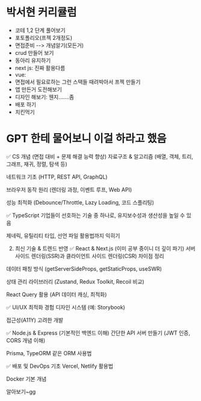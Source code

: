 # 박서현 커리큘럼


+ 코테 1,2 단계 풀어보기
+ 포토폴리오(프젝 2개정도)
+ 면접준비 --> 개념알기(모든거)
+ crud 만들어 보기
+ 동아리 유지하기
+ next js: 진짜 활용다름
+ vue: 
+ 면접에서 필요로하는 그런 스택들 때려박아서 프젝 만들기
+ 앱 만든거 도전해보기
+ 디자인 해보기: 웬지.......좀 
+ 배포 하기
+ 치킨먹기



# GPT 한테 물어보니 이걸 하라고 했음

✅ CS 개념 (면접 대비 + 문제 해결 능력 향상)
자료구조 & 알고리즘 (배열, 객체, 트리, 그래프, 재귀, 정렬, 탐색 등)

네트워크 기초 (HTTP, REST API, GraphQL)

브라우저 동작 원리 (렌더링 과정, 이벤트 루프, Web API)

성능 최적화 (Debounce/Throttle, Lazy Loading, 코드 스플리팅)

✅ TypeScript
기업들이 선호하는 기술 중 하나로, 유지보수성과 생산성을 높일 수 있음

제네릭, 유틸리티 타입, 선언 파일 활용법까지 익히기

2. 최신 기술 & 트렌드 반영
✅ React & Next.js (이미 공부 중이니 더 깊이 파기)
서버 사이드 렌더링(SSR)과 클라이언트 사이드 렌더링(CSR) 차이점 정리

데이터 패칭 방식 (getServerSideProps, getStaticProps, useSWR)

상태 관리 라이브러리 (Zustand, Redux Toolkit, Recoil 비교)

React Query 활용 (API 데이터 캐싱, 최적화)

✅ UI/UX 최적화 경험
디자인 시스템 (예: Storybook)

접근성(A11Y) 고려한 개발

✅ Node.js & Express (기본적인 백엔드 이해)
간단한 API 서버 만들기 (JWT 인증, CORS 개념 이해)

Prisma, TypeORM 같은 ORM 사용법

✅ 배포 및 DevOps 기초
Vercel, Netlify 활용법

Docker 기본 개념

알아보기~gg